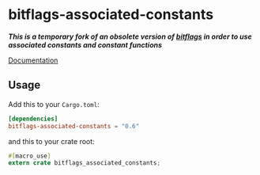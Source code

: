 # bitflags-associated-constants

***This is a temporary fork of an obsolete version of [bitflags](https://github.com/rust-lang-nursery/bitflags) in order to use associated constants and constant functions***

[Documentation](https://doc.rust-lang.org/bitflags)

## Usage

Add this to your `Cargo.toml`:

```toml
[dependencies]
bitflags-associated-constants = "0.6"
```

and this to your crate root:

```rust
#[macro_use]
extern crate bitflags_associated_constants;
```
